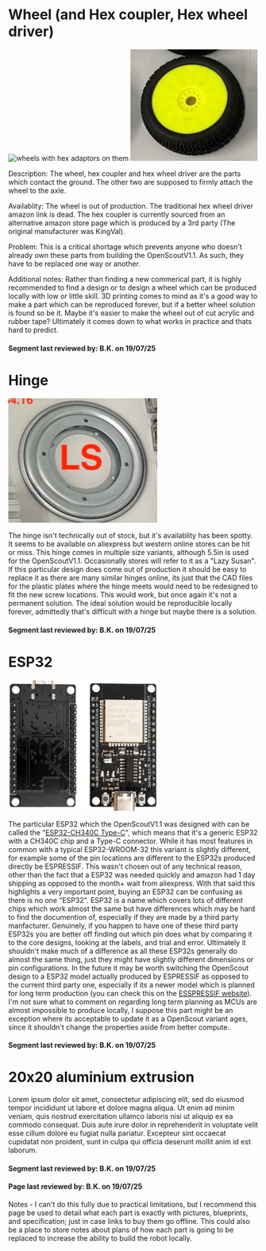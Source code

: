 # Wheel (and Hex coupler, Hex wheel driver)
<p float="center">
  <img src="../../Documentation/Images/wheels_1.jpeg" title="wheels with hex adaptors on them" width="300"/>
  <img src="../../Documentation/Images/wheel.PNG" title="wheels without hex adaptor" width="256"/>
</p>

Description: The wheel, hex coupler and hex wheel driver are the parts which contact the ground. The other two are supposed to firmly attach the wheel to the axle.

Availablity: The wheel is out of production. The traditional hex wheel driver amazon link is dead. The hex coupler is currently sourced from an alternative amazon store page which is produced by a 3rd party (The original manufacturer was KingVal).

Problem:  This is a critical shortage which prevents anyone who doesn't already own these parts from building the OpenScoutV1.1. As such, they have to be replaced one way or another.

Additional notes: Rather than finding a new commerical part, it is highly recommended to find a design or to design a wheel which can be produced locally with low or little skill. 3D printing comes to mind as it's a good way to make a part which can be reproduced forever, but if a better wheel solution is found so be it. Maybe it's easier to make the wheel out of cut acrylic and rubber tape? Ultimately it comes down to what works in practice and thats hard to predict.

#### Segment last reviewed by: B.K. on 19/07/25

# Hinge
<p float="left">
  <img src="../../Documentation/Images/hinge.PNG" title="hinge" width="300"/>
</p>

The hinge isn't technically out of stock, but it's availablity has been spotty. It seems to be available on aliexpress but western online stores can be hit or miss. This hinge comes in multiple size variants, although 5.5in is used for the OpenScoutV1.1. Occasionally stores will refer to it as a "Lazy Susan". If this particular design does come out of production it should be easy to replace it as there are many similar hinges online, its just that the CAD files for the plastic plates where the hinge meets would need to be redesigned to fit the new screw locations. This would work, but once again it's not a permanent solution. The ideal solution would be reproducible locally forever, admittedly that's difficult with a hinge but maybe there is a solution. 

#### Segment last reviewed by: B.K. on 19/07/25

# ESP32
<p float="left">
  <img src="../../Documentation/Images/esp32.jpg" title="ESP32" width="300"/>
</p>

The particular ESP32 which the OpenScoutV1.1 was designed with can be called the "[ESP32-CH340C Type-C](https://amz.run/9w90)", which means that it's a generic ESP32 with a CH340C chip and a Type-C connector. While it has most features in common with a typical ESP32-WROOM-32 this variant is slightly different, for example some of the pin locations are different to the ESP32s produced directly be ESPRESSIF. This wasn't chosen out of any technical reason, other than the fact that a ESP32 was needed quickly and amazon had 1 day shipping as opposed to the month+ wait from aliexpress. With that said this highlights a very important point, buying an ESP32 can be confusing as there is no one "ESP32". ESP32 is a name which covers lots of different chips which work almost the same but have differences which may be hard to find the documention of, especially if they are made by a third party manfacturer. Genuinely, if you happen to have one of these third party ESP32s you are better off finding out which pin does what by comparing it to the core designs, looking at the labels, and trial and error. Ultimately it shouldn't make much of a difference as all these ESP32s generally do almost the same thing, just they might have slightly different dimensions or pin configurations. In the future it may be worth switching the OpenScout design to a ESP32 model actually produced by ESPRESSIF as opposed to the current third party one, especially if its a newer model which is planned for long term production (you can check this on the [ESSPRESSIF website](https://www.espressif.com/en/products/socs/esp32)). I'm not sure what to comment on regarding long term planning as MCUs are almost impossible to produce locally, I suppose this part might be an exception where its acceptable to update it as a OpenScout variant ages, since it shouldn't change the properties aside from better compute.

#### Segment last reviewed by: B.K. on 19/07/25

# 20x20 aluminium extrusion

Lorem ipsum dolor sit amet, consectetur adipiscing elit, sed do eiusmod tempor incididunt ut labore et dolore magna aliqua. Ut enim ad minim veniam, quis nostrud exercitation ullamco laboris nisi ut aliquip ex ea commodo consequat. Duis aute irure dolor in reprehenderit in voluptate velit esse cillum dolore eu fugiat nulla pariatur. Excepteur sint occaecat cupidatat non proident, sunt in culpa qui officia deserunt mollit anim id est laborum.

#### Segment last reviewed by: B.K. on 19/07/25

#### Page last reviewed by: B.K. on 19/07/25

Notes - I can't do this fully due to practical limitations, but I recommend this page be used to detail what each part is exactly with pictures, blueprints, and specification; just in case links to buy them go offline. This could also be a place to store notes about plans of how each part is going to be replaced to increase the ability to build the robot locally.
